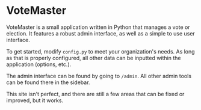 # VoteMaster

VoteMaster is a small application written in Python that manages a vote or election. It features a robust admin interface, as well as a simple to use user interface. 

To get started, modify `config.py` to meet your organization's needs. As long as that is properly configured, all other data can be inputted within the application (options, etc.).

The admin interface can be found by going to `/admin`. All other admin tools can be found there in the sidebar. 

This site isn't perfect, and there are still a few areas that can be fixed or improved, but it works. 
